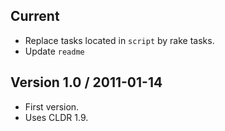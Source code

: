 ## Current

* Replace tasks located in `script` by rake tasks.
* Update `readme`

## Version 1.0 / 2011-01-14

* First version.
* Uses CLDR 1.9.